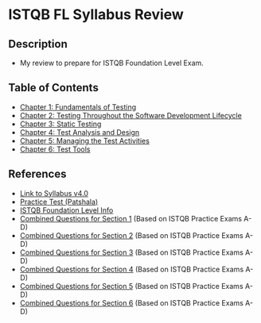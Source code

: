 # ISTQB FL Syllabus Review

## Description

- My review to prepare for ISTQB Foundation Level Exam.

## Table of Contents

- [Chapter 1: Fundamentals of Testing](Chapters/Chapter%201/Chapter_1_Home.md)
- [Chapter 2: Testing Throughout the Software Development Lifecycle](Chapters/Chapter%202/Chapter_2_Home.md)
- [Chapter 3: Static Testing](Chapters/Chapter%203/Chapter_3_Home.md)
- [Chapter 4: Test Analysis and Design](Chapters/Chapter%204/Chapter_4_Home.md)
- [Chapter 5: Managing the Test Activities](Chapters/Chapter%205/Chapter_5_Home.md)
- [Chapter 6: Test Tools](Chapters/Chapter%206/Chapter_6_Home.md)

## References

- [Link to Syllabus v4.0](https://istqb-main-web-prod.s3.amazonaws.com/media/documents/ISTQB_CTFL_Syllabus-v4.0.pdf)
- [Practice Test (Patshala)](https://istqb.patshala.com/)
- [ISTQB Foundation Level Info](https://www.istqb.org/certifications/certified-tester-foundation-level)
- [Combined Questions for Section 1](https://forms.gle/RvhMFvVEdaaavQsp9) (Based on ISTQB Practice Exams A-D)
- [Combined Questions for Section 2](https://forms.gle/oRAQzMMKfFrvvq3YA) (Based on ISTQB Practice Exams A-D)
- [Combined Questions for Section 3](https://forms.gle/XRSJMnuaKRi7BeBa6) (Based on ISTQB Practice Exams A-D)
- [Combined Questions for Section 4](https://forms.gle/rSW1zUNU2DJRL1GRA) (Based on ISTQB Practice Exams A-D)
- [Combined Questions for Section 5](https://forms.gle/AJEwh5svRz6sEK7V6) (Based on ISTQB Practice Exams A-D)
- [Combined Questions for Section 6](https://forms.gle/WwUm1FcXTqCBSPyQ6) (Based on ISTQB Practice Exams A-D)